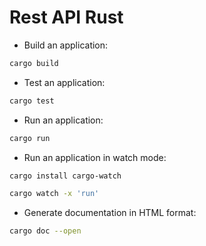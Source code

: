 # Rest API Rust

- Build an application:

```bash
cargo build
```

- Test an application:

```bash
cargo test
```

- Run an application:

```bash
cargo run
```

- Run an application in watch mode:

```bash
cargo install cargo-watch 

cargo watch -x 'run'
```

- Generate documentation in HTML format:

```bash
cargo doc --open
```
